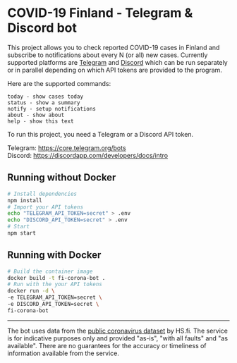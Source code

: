 # COVID-19 Finland - Telegram & Discord bot

This project allows you to check reported COVID-19 cases in Finland and subscribe to notifications about every N (or all) new cases. Currently supported platforms are [Telegram](https://telegram.org/) and [Discord](https://discordapp.com/) which can be run separately or in parallel depending on which API tokens are provided to the program.   

Here are the supported commands: 
```
today - show cases today
status - show a summary
notify - setup notifications
about - show about
help - show this text
```

To run this project, you need a Telegram or a Discord API token.

Telegram: https://core.telegram.org/bots  
Discord: https://discordapp.com/developers/docs/intro

## Running without Docker

```bash
# Install dependencies
npm install
# Import your API tokens
echo "TELEGRAM_API_TOKEN=secret" > .env
echo "DISCORD_API_TOKEN=secret" > .env 
# Start
npm start
```

## Running with Docker
```bash
# Build the container image
docker build -t fi-corona-bot .
# Run with the your API tokens
docker run -d \
-e TELEGRAM_API_TOKEN=secret \
-e DISCORD_API_TOKEN=secret \
fi-corona-bot
```
---
The bot uses data from the 
[public coronavirus dataset](https://github.com/HS-Datadesk/koronavirus-avoindata) by HS.fi.
The service is for indicative purposes only and provided
"as-is", "with all faults" and "as available". There are no guarantees
for the accuracy or timeliness of information available from the service.